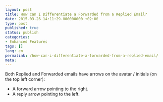 ```yaml
---
layout: post
title: How can I Differentiate a Forwarded from a Replied Email?
date: 2015-03-26 14:11:29.000000000 +02:00
type: post
published: true
status: publish
categories:
- Enhanced Features
tags: []
lang: en
permalink: /how-can-i-differentiate-a-forwarded-from-a-replied-email/
meta:
---
```


Both Replied and Forwarded emails have arrows on the avatar / initials (on the top left corner):

* A forward arrow pointing to the right.
* A reply arrow pointing to the left.

